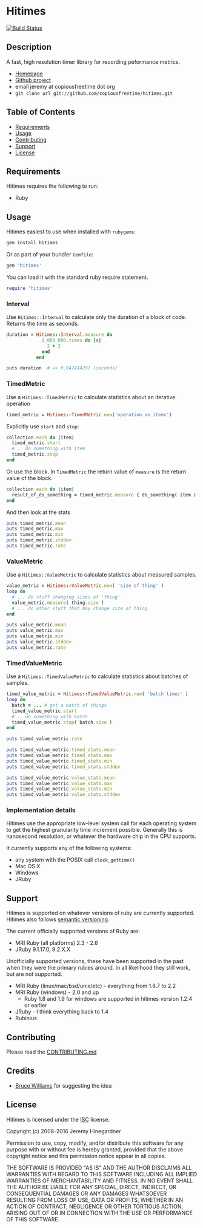 # Hitimes

[![Build Status](https://travis-ci.org/copiousfreetime/hitimes.svg?branch=master)](https://travis-ci.org/copiousfreetime/hitimes)

## Description

A fast, high resolution timer library for recording peformance metrics.

* [Homepage](http://github.com/copiousfreetime/hitimes)
* [Github project](http://github.com/copiousfreetime/hitimes)
* email jeremy at copiousfreetime dot org
* `git clone url git://github.com/copiousfreetime/hitimes.git`

## Table of Contents

* [Requirements](#requirements)
* [Usage](#usage)
* [Contributing](#contributing)
* [Support](#support)
* [License](#license)


## Requirements

Hitimes requires the following to run:

  * Ruby

## Usage

Hitimes easiest to use when installed with `rubygems`:

```sh
gem install hitimes
```

Or as part of your bundler `Gemfile`:

```ruby
gem 'hitimes'
```

You can load it with the standard ruby require statement.

```ruby
require 'hitimes'
```

### Interval

Use `Hitimes::Interval` to calculate only the duration of a block of code.
Returns the time as seconds.

```ruby
duration = Hitimes::Interval.measure do
             1_000_000.times do |x|
               2 + 2
             end
           end

puts duration  # => 0.047414297 (seconds)
```

### TimedMetric

Use a `Hitimes::TimedMetric` to calculate statistics about an iterative operation

```ruby
timed_metric = Hitimes::TimedMetric.new('operation on items')
```

Explicitly use `start` and `stop`:

```ruby
collection.each do |item|
  timed_metric.start
  # .. do something with item
  timed_metric.stop
end
```

Or use the block. In `TimedMetric` the return value of `measure` is the return
value of the block.

```ruby
collection.each do |item|
  result_of_do_something = timed_metric.measure { do_something( item ) }
end
```
And then look at the stats

```ruby
puts timed_metric.mean
puts timed_metric.max
puts timed_metric.min
puts timed_metric.stddev
puts timed_metric.rate
```
### ValueMetric

Use a `Hitimes::ValueMetric` to calculate statistics about measured samples.

``` ruby
value_metric = Hitimes::ValueMetric.new( 'size of thing' )
loop do
  # ... do stuff changing sizes of 'thing'
  value_metric.measure( thing.size )
  # ... do other stuff that may change size of thing
end

puts value_metric.mean
puts value_metric.max
puts value_metric.min
puts value_metric.stddev
puts value_metric.rate
```

### TimedValueMetric

Use a `Hitimes::TimedValueMetric` to calculate statistics about batches of samples.

``` ruby
timed_value_metric = Hitimes::TimedValueMetric.new( 'batch times' )
loop do 
  batch = ... # get a batch of things
  timed_value_metric.start
  # .. do something with batch
  timed_value_metric.stop( batch.size )
end

puts timed_value_metric.rate

puts timed_value_metric.timed_stats.mean
puts timed_value_metric.timed_stats.max
puts timed_value_metric.timed_stats.min
puts timed_value_metric.timed_stats.stddev

puts timed_value_metric.value_stats.mean
puts timed_value_metric.value_stats.max
puts timed_value_metric.value_stats.min
puts timed_value_metric.value_stats.stddev
```

### Implementation details

Hitimes use the appropriate low-level system call for each operating system to
get the highest granularity time increment possible. Generally this is
nanosecond resolution, or whatever the hardware chip in the CPU supports.

It currently supports any of the following systems:

* any system with the POSIX call `clock_gettime()`
* Mac OS X
* Windows
* JRuby

## Support

Hitimes is supported on whatever versions of ruby are currently supported.
Hitimes also follows [semantic versioning](http://semver.org/).

The current officially supported versions of Ruby are:

* MRI Ruby (all platforms) 2.3 - 2.6
* JRuby 9.1.17.0, 9.2.X.X

Unofficially supported versions, these have been supported in the past when they
were the primary rubies around. In all likelihood they still work, but are not
supported.

* MRI Ruby (linux/mac/bsd/unix/etc) - everything from 1.8.7 to 2.2
* MRI Ruby (windows) - 2.0 and up
  * Ruby 1.8 and 1.9 for windows are supported in hitimes version 1.2.4 or earlier
* JRuby - I think everything back to 1.4
* Rubinius

## Contributing

Please read the [CONTRIBUTING.md](CONTRIBUTING.md)

## Credits

* [Bruce Williams](https://github.com/bruce) for suggesting the idea

## License

Hitimes is licensed under the [ISC](https://opensource.org/licenses/ISC)
license.

Copyright (c) 2008-2016 Jeremy Hinegardner

Permission to use, copy, modify, and/or distribute this software for any
purpose with or without fee is hereby granted, provided that the above
copyright notice and this permission notice appear in all copies.

THE SOFTWARE IS PROVIDED "AS IS" AND THE AUTHOR DISCLAIMS ALL WARRANTIES WITH
REGARD TO THIS SOFTWARE INCLUDING ALL IMPLIED WARRANTIES OF MERCHANTABILITY AND
FITNESS. IN NO EVENT SHALL THE AUTHOR BE LIABLE FOR ANY SPECIAL, DIRECT,
INDIRECT, OR CONSEQUENTIAL DAMAGES OR ANY DAMAGES WHATSOEVER RESULTING FROM
LOSS OF USE, DATA OR PROFITS, WHETHER IN AN ACTION OF CONTRACT, NEGLIGENCE OR
OTHER TORTIOUS ACTION, ARISING OUT OF OR IN CONNECTION WITH THE USE OR
PERFORMANCE OF THIS SOFTWARE.
